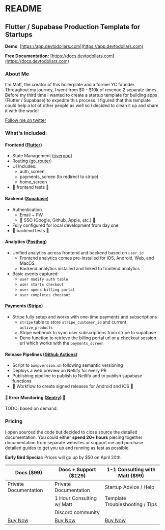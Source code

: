 # README

## Flutter / Supabase Production Template for Startups

**Demo**: [https://app.devtodollars.com](https://app.devtodollars.com)

**Free Documentation:** [https://docs.devtodollars.com](https://docs.devtodollars.com)

### About Me

I'm Matt, the creator of this boilerplate and a former YC founder. Throughout my journey, I went from $0 - $10k of revenue 2 separate times. Before my third time I wanted to create a startup template for building apps (Flutter / Supabase) to expedite this process. I figured that this template could help a lot of other people as well so I decided to clean it up and share it with the world!

[Follow me on twitter](https://twitter.com/IThinkWong)

### What's Included:

#### Frontend ([Flutter](https://flutter.dev/))

* State Management ([riverpod](https://pub.dev/packages/riverpod))
* Routing ([go\_router](https://pub.dev/packages/go\_router))
* UI Includes:
  * auth\_screen
  * payments\_screen (to redirect to stripe)
  * home\_screen
* 🚧 frontend tests 🚧

#### Backend ([Supabase](https://supabase.com/))

* Authentication
  * Email + PW
  * 🚧 SSO (Google, Github, Apple, etc.) 🚧
* Fully configured for local development from day one
* 🚧 backend tests 🚧

#### Analytics ([Posthog](https://posthog.com/))

* Unified analytics across frontend and backend based on `user_id`
  * Frontend analytics comes pre-installed for iOS, Android, Web, and MacOS
  * Backend analytics installed and linked to frontend analytics
* Basic events captured:
  * `user modify auth table`
  * `user starts checkout`
  * `user opens billing portal`
  * `user completes checkout`

#### Payments ([Stripe](https://stripe.com/en-ca))

* Stripe fully setup and works with one-time payments and subscriptions
  * `stripe` table to store `stripe_customer_id` and current `active_products`
  * Stripe webhook to sync user subscriptions from stripe to supabase
  * Deno function to retrieve the billing portal url or a checkout session url which works with the `payments_screen`

#### Release Pipelines ([Github Actions](https://github.com/features/actions))

* Script to `bumpversion.sh` following semantic versioning
* Deploys a web preview on Netlify for every PR&#x20;
* Publishing pipeline to publish to Netlify and to publish supabase functions
* 🚧 Workflow to create signed releases for Android and iOS 🚧

#### 🚧 Error Monitoring ([Sentry](https://sentry.io/welcome/)) 🚧

TODO: based on demand.

### Pricing

I open sourced the code but decided to close source the detailed documentation. You could either **spend 20+ hours** piecing together documentation from separate websites or support me and purchase detailed guides to get you up and running as fast as possible.&#x20;

**Early Bird Special:** Prices will go up by $50 on April 20th.&#x20;

| Docs ($99)                              | Docs + Support ($129)                   | 1-1 Consulting with Matt ($99)          |
| --------------------------------------- | --------------------------------------- | --------------------------------------- |
| Private Documentation                   | Private Documentation                   | Startup Advice / Help                   |
|                                         | 1 Hour Consulting w/ Matt               | Template Troubleshooting / Tips         |
|                                         | Discord community                       |                                         |
| [Buy Now](https://app.devtodollars.com) | [Buy Now](https://app.devtodollars.com) | [Buy Now](https://app.devtodollars.com) |



